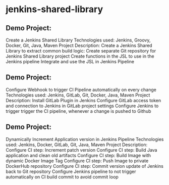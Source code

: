 # jenkins-shared-library

## Demo Project:
Create a Jenkins Shared Library
Technologies used:
Jenkins, Groovy, Docker, Git, Java, Maven
Project Description:
Create a Jenkins Shared Library to extract common build
logic:
Create separate Git repository for Jenkins Shared
Library project
Create functions in the JSL to use in the Jenkins pipeline
Integrate and use the JSL in Jenkins Pipeline


## Demo Project:
Configure Webhook to trigger CI Pipeline automatically on
every change
Technologies used:
Jenkins, GitLab, Git, Docker, Java, Maven
Project Description:
Install GitLab Plugin in Jenkins
Configure GitLab access token and connection to
Jenkins in GitLab project settings
Configure Jenkins to trigger trigger the CI pipeline, whenever a
change is pushed to Github

## Demo Project:
Dynamically Increment Application version in Jenkins Pipeline
Technologies used:
Jenkins, Docker, GitLab, Git, Java, Maven
Project Description:
Configure CI step: Increment patch version
Configure CI step: Build Java application and clean old artifacts
Configure CI step: Build Image with dynamic Docker Image Tag
Configure CI step: Push Image to private DockerHub repository
Configure CI step: Commit version update of Jenkins back to Git repository
Configure Jenkins pipeline to not trigger automatically on CI build commit to avoid commit loop
